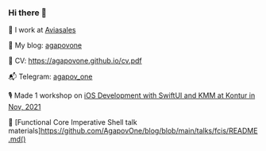 ### Hi there 👋

👷 I work at [Aviasales](https://www.aviasales.ru/about/ru/work)

📃 My blog: [agapovone](https://agapovone.github.io)

📝 CV: https://agapovone.github.io/cv.pdf

📬 Telegram: [agapov_one](https://t.me/agapov_one)

🎙 Made 1 workshop on [iOS Development with SwiftUI and KMM at Kontur in Nov, 2021](https://youtu.be/WMRFMPwwUuo?t=16825)

🎤 [Functional Core Imperative Shell talk materials]https://github.com/AgapovOne/blog/blob/main/talks/fcis/README.md()
